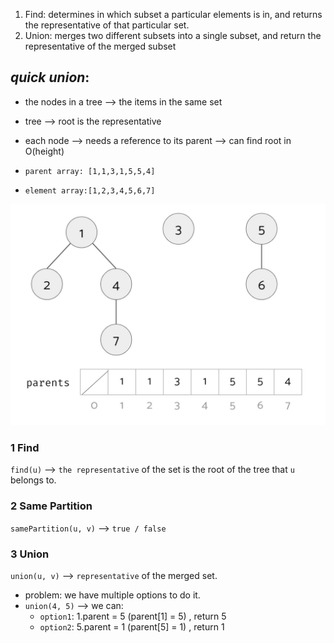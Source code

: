 1. Find: determines in which subset a particular elements is in, and returns the representative of that particular set.
2. Union: merges two different subsets into a single subset, and return the representative of the merged subset

## *quick union*:
- the nodes in a tree --> the items in the same set
- tree --> root is the representative
- each node --> needs a reference to its parent   -->  can find root in O(height)

- `parent array: [1,1,3,1,5,5,4]`
- `element array:[1,2,3,4,5,6,7]`

![Union Find Sample](quick_union_example.jpg)


### 1 Find
`find(u)` --> `the representative` of the set is the root of the tree that `u` belongs to.

### 2 Same Partition
`samePartition(u, v)` --> `true / false`

### 3 Union
`union(u, v)` --> `representative` of the merged set.
- problem: we have multiple options to do it.
- `union(4, 5)` --> we can:
    - `option1`: 1.parent = 5  (parent[1] = 5) , return 5
    - `option2`: 5.parent = 1  (parent[5] = 1) , return 1

